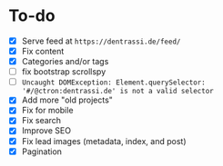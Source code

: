 # To-do

* [x] Serve feed at `https://dentrassi.de/feed/`
* [x] Fix content
* [x] Categories and/or tags
* [ ] fix bootstrap scrollspy
* [ ] `Uncaught DOMException: Element.querySelector: '#/@ctron:dentrassi.de' is not a valid selector`
* [x] Add more "old projects"
* [x] Fix for mobile
* [x] Fix search 
* [x] Improve SEO
* [x] Fix lead images (metadata, index, and post)
* [x] Pagination
